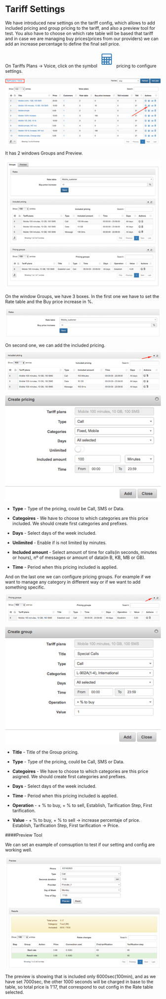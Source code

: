 Tariff Settings
===============

We have introduced new settings on the tariff config, which allows to add included pricing and group pricing to the tariff, and also a preview tool for test. You also have to choose on which rate table will be based that tariff and in case we are managing buy prices(prices from our providers) we can add an increase percentage to define the final sell price.

On Tariffs Plans → Voice, click on the symbol <icon class="image-icon">![ViewIcon1](./icon1.png)</icon> pricing to configure settings.

![Configure tariff](./configure_tariff.png?w=300)

It has 2 windows Groups and Preview.

![Groups and Preview](./groups_preview.png?w=300)

On the window Groups, we have 3 boxes. In the first one we have to set the Rate table and the Buy price increase in %.

![Rate](./rate.png?w=300)

On second one, we can add the included pricing.

![Included pricing](./included_pricing.png?w=300)

![Create pricing](./create_pricing.png?w=300)

* **Type** - Type of the pricing, could be Call, SMS or Data.


* **Categoires** -  We have to choose to which categories are this price included. We should create first categories and prefixes.


* **Days** - Select days of the week included.


* **Unlimited** - Enable if is not limited by minutes.


* **Included amount** - Select amount of time for calls(in seconds, minutes or hours), nº of messages or amount of data(in B, KB, MB or GB).


* **Time** - Period when this pricing included is applied.


And on the last one we can configure pricing groups. For example if we want to manage any category in different way or if we want to add something specific.

![Add pricing group](./add_pricing_group.png?w=300)

![Create group](./create_group.png?w=300)

* **Title**  - Title of the Group pricing.


* **Type** - Type of the pricing, could be Call, SMS or Data.


* **Categoires**  -  We have to choose to which categories are this price asigned. We should create first categories and prefixes.


* **Days** - Select days of the week included.


* **Time** - Period when this pricing included is applied.


* **Operation** - + % to buy, + % to sell, Establish, Tarification Step, First tarification.


* **Value** -  + % to buy, + % to sell → increase percentaje of price. Establish, Tarification Step, First tarification → Price.


####Preview Tool

We can set an example of comsuption to test if our setting and config are working well.

![Preview Tool](./preview_tool.png?w=300)

The preview is showing that is included only 6000sec(100min), and as we have set 7000sec, the other 1000 seconds will be charged in base to the table, so total price is 1'17, that correspond to out config in the Rate table selected.
